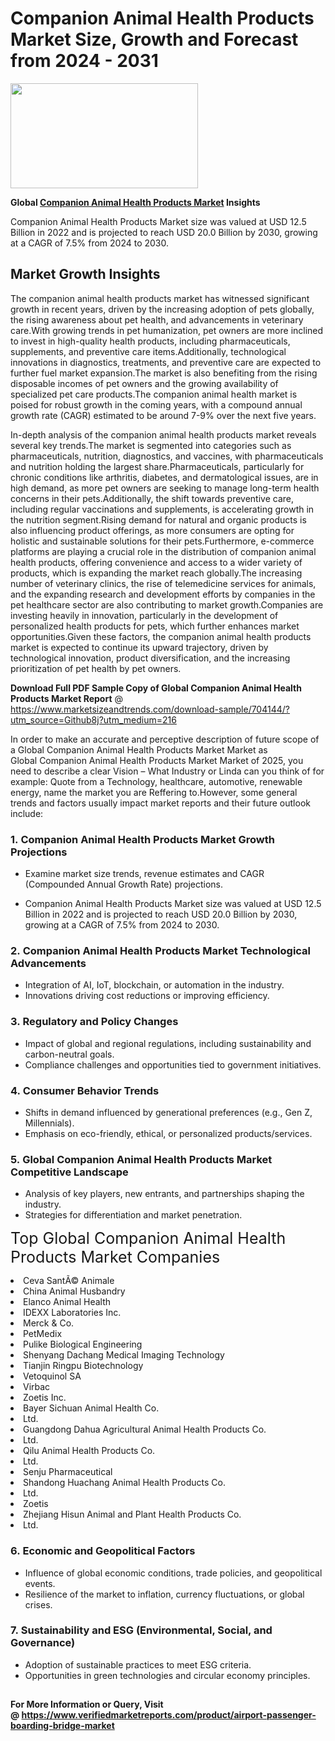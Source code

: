 <H1>Companion Animal Health Products Market Size, Growth and Forecast from 2024 - 2031</H1><img class="aligncenter size-medium wp-image-584254" src="https://thirdeyenews.in/wp-content/uploads/2024/09/Global-Market-Research-300x168.jpeg" alt="" width="300" height="168" /><p><strong>Global&nbsp;<a href="https://www.marketsizeandtrends.com/download-sample/704144/?utm_source=Github8j?utm_medium=216">Companion Animal Health Products Market</a> Insights</strong></p><p>Companion Animal Health Products Market size was valued at USD 12.5 Billion in 2022 and is projected to reach USD 20.0 Billion by 2030, growing at a CAGR of 7.5% from 2024 to 2030.</p><p><h2>Market Growth Insights</h2> <p>The companion animal health products market has witnessed significant growth in recent years, driven by the increasing adoption of pets globally, the rising awareness about pet health, and advancements in veterinary care.With growing trends in pet humanization, pet owners are more inclined to invest in high-quality health products, including pharmaceuticals, supplements, and preventive care items.Additionally, technological innovations in diagnostics, treatments, and preventive care are expected to further fuel market expansion.The market is also benefiting from the rising disposable incomes of pet owners and the growing availability of specialized pet care products.The companion animal health market is poised for robust growth in the coming years, with a compound annual growth rate (CAGR) estimated to be around 7-9% over the next five years.</p> <p>In-depth analysis of the companion animal health products market reveals several key trends.The market is segmented into categories such as pharmaceuticals, nutrition, diagnostics, and vaccines, with pharmaceuticals and nutrition holding the largest share.Pharmaceuticals, particularly for chronic conditions like arthritis, diabetes, and dermatological issues, are in high demand, as more pet owners are seeking to manage long-term health concerns in their pets.Additionally, the shift towards preventive care, including regular vaccinations and supplements, is accelerating growth in the nutrition segment.Rising demand for natural and organic products is also influencing product offerings, as more consumers are opting for holistic and sustainable solutions for their pets.Furthermore, e-commerce platforms are playing a crucial role in the distribution of companion animal health products, offering convenience and access to a wider variety of products, which is expanding the market reach globally.The increasing number of veterinary clinics, the rise of telemedicine services for animals, and the expanding research and development efforts by companies in the pet healthcare sector are also contributing to market growth.Companies are investing heavily in innovation, particularly in the development of personalized health products for pets, which further enhances market opportunities.Given these factors, the companion animal health products market is expected to continue its upward trajectory, driven by technological innovation, product diversification, and the increasing prioritization of pet health by pet owners.</p> <p><span class=""><strong>Download Full PDF Sample Copy of Global Companion Animal Health Products Market Report</strong> @ <a href="https://www.marketsizeandtrends.com/download-sample/704144/?utm_source=Github8j?utm_medium=216" target="_blank">https://www.marketsizeandtrends.com/download-sample/704144/?utm_source=Github8j?utm_medium=216</a></span></p><p>In order to make an accurate and perceptive description of future scope of a Global&nbsp;Companion Animal Health Products Market Market as Global&nbsp;Companion Animal Health Products Market Market of 2025, you need to describe a clear Vision &ndash; What Industry or Linda can you think of for example: Quote from a Technology, healthcare, automotive, renewable energy, name the market you are Reffering to.However, some general trends and factors usually impact market reports and their future outlook include:</p><h3>1.&nbsp;<strong>Companion Animal Health Products Market Growth Projections</strong></h3><ul><li>Examine market size trends, revenue estimates and CAGR (Compounded Annual Growth Rate) projections.</li><li><p>Companion Animal Health Products Market size was valued at USD 12.5 Billion in 2022 and is projected to reach USD 20.0 Billion by 2030, growing at a CAGR of 7.5% from 2024 to 2030.</p></li></ul><h3>2.&nbsp;<strong>Companion Animal Health Products Market Technological Advancements</strong></h3><ul><li>Integration of AI, IoT, blockchain, or automation in the industry.</li><li>Innovations driving cost reductions or improving efficiency.</li></ul><h3>3.&nbsp;<strong>Regulatory and Policy Changes</strong></h3><ul><li>Impact of global and regional regulations, including sustainability and carbon-neutral goals.</li><li>Compliance challenges and opportunities tied to government initiatives.</li></ul><h3>4.&nbsp;<strong>Consumer Behavior Trends</strong></h3><ul><li>Shifts in demand influenced by generational preferences (e.g., Gen Z, Millennials).</li><li>Emphasis on eco-friendly, ethical, or personalized products/services.</li></ul><h3>5.&nbsp;<strong>Global Companion Animal Health Products Market Competitive Landscape</strong></h3><ul><li>Analysis of key players, new entrants, and partnerships shaping the industry.</li><li>Strategies for differentiation and market penetration.</li></ul><p data-pm-slice="1 1 []"><span style="color: inherit; font-family: inherit; font-size: 25px;">Top Global Companion Animal Health Products Market Companies</span></p><div class="" data-test-id=""><p><li>Ceva SantÃ© Animale</li><li> China Animal Husbandry</li><li> Elanco Animal Health</li><li> IDEXX Laboratories Inc.</li><li> Merck & Co.</li><li> PetMedix</li><li> Pulike Biological Engineering</li><li> Shenyang Dachang Medical Imaging Technology</li><li> Tianjin Ringpu Biotechnology</li><li> Vetoquinol SA</li><li> Virbac</li><li> Zoetis Inc.</li><li> Bayer Sichuan Animal Health Co.</li><li> Ltd.</li><li> Guangdong Dahua Agricultural Animal Health Products Co.</li><li> Ltd.</li><li> Qilu Animal Health Products Co.</li><li> Ltd.</li><li> Senju Pharmaceutical</li><li> Shandong Huachang Animal Health Products Co.</li><li> Ltd.</li><li> Zoetis</li><li> Zhejiang Hisun Animal and Plant Health Products Co.</li><li> Ltd.</li></p></div><h3>6.&nbsp;<strong>Economic and Geopolitical Factors</strong></h3><ul><li>Influence of global economic conditions, trade policies, and geopolitical events.</li><li>Resilience of the market to inflation, currency fluctuations, or global crises.</li></ul><h3>7.&nbsp;<strong>Sustainability and ESG (Environmental, Social, and Governance)</strong></h3><ul><li>Adoption of sustainable practices to meet ESG criteria.</li><li>Opportunities in green technologies and circular economy principles.</li></ul><h2><strong style="font-size: 14px;">For More Information or Query, Visit @&nbsp;</strong><a style="background-color: #ffffff; font-size: 14px;" href="https://www.marketsizeandtrends.com/report/companion-animal-health-products-market/" target="_blank">https://www.verifiedmarketreports.com/product/airport-passenger-boarding-bridge-market</a></h2>